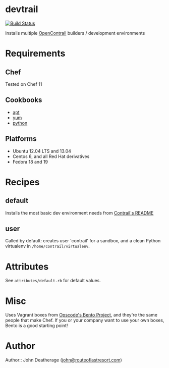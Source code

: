 # devtrail

[![Build Status](https://secure.travis-ci.org/routelastresort/cookbook-devtrail.png)](http://travis-ci.org/routelastresort/cookbook-devtrail)

Installs multiple [OpenContrail](http://opencontrail.org) builders / development environments

# Requirements

## Chef

Tested on Chef 11

## Cookbooks

- [apt](http://community.opscode.com/cookbooks/apt)
- [yum](http://community.opscode.com/cookbooks/yum)
- [python](http://community.opscode.com/cookbooks/python)

## Platforms

- Ubuntu 12.04 LTS and 13.04
- Centos 6, and all Red Hat derivatives
- Fedora 18 and 19

# Recipes

## default

Installs the most basic dev environment needs from [Contrail's README](http://juniper.github.io/contrail-vnc/README.html)

## user

Called by default: creates user 'contrail' for a sandbox, and a clean Python virtualenv in `/home/contrail/virtualenv`.

# Attributes

See `attributes/default.rb` for default values.

# Misc

Uses Vagrant boxes from [Opscode's Bento Project](https://github.com/opscode/bento), and they're the same people that make Chef.  If you or your company want to use your own boxes, Bento is a good starting point!

# Author

Author:: John Deatherage (john@routeoflastresort.com)
